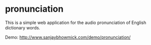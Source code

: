 # pronunciation
This is a simple web application for the audio pronunciation of English dictionary words.

Demo: http://www.sanjaybhowmick.com/demo/pronunciation/

